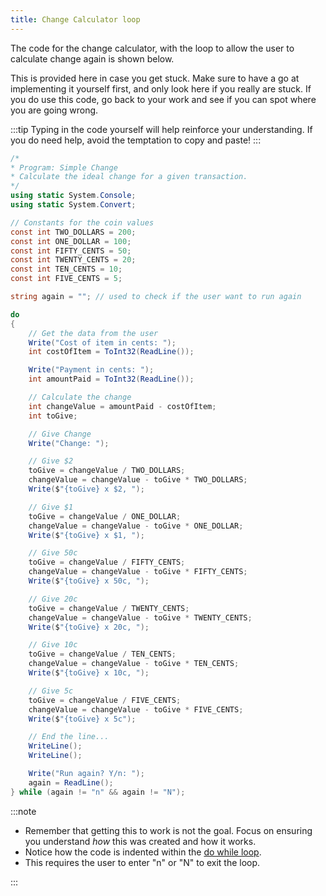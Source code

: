 ```yaml
---
title: Change Calculator loop
---
```


The code for the change calculator, with the loop to allow the user to calculate change again is shown below.

This is provided here in case you get stuck. Make sure to have a go at implementing it yourself first, and only look here if you really are stuck. If you do use this code, go back to your work and see if you can spot where you are going wrong.

:::tip
Typing in the code yourself will help reinforce your understanding.
If you do need help, avoid the temptation to copy and paste!
:::

```csharp
/*
* Program: Simple Change
* Calculate the ideal change for a given transaction.
*/
using static System.Console;
using static System.Convert;

// Constants for the coin values
const int TWO_DOLLARS = 200;
const int ONE_DOLLAR = 100;
const int FIFTY_CENTS = 50;
const int TWENTY_CENTS = 20;
const int TEN_CENTS = 10;
const int FIVE_CENTS = 5;

string again = ""; // used to check if the user want to run again

do
{
    // Get the data from the user
    Write("Cost of item in cents: ");
    int costOfItem = ToInt32(ReadLine());

    Write("Payment in cents: ");
    int amountPaid = ToInt32(ReadLine());

    // Calculate the change
    int changeValue = amountPaid - costOfItem;
    int toGive;

    // Give Change
    Write("Change: ");

    // Give $2
    toGive = changeValue / TWO_DOLLARS;
    changeValue = changeValue - toGive * TWO_DOLLARS;
    Write($"{toGive} x $2, ");

    // Give $1
    toGive = changeValue / ONE_DOLLAR;
    changeValue = changeValue - toGive * ONE_DOLLAR;
    Write($"{toGive} x $1, ");

    // Give 50c
    toGive = changeValue / FIFTY_CENTS;
    changeValue = changeValue - toGive * FIFTY_CENTS;
    Write($"{toGive} x 50c, ");

    // Give 20c
    toGive = changeValue / TWENTY_CENTS;
    changeValue = changeValue - toGive * TWENTY_CENTS;
    Write($"{toGive} x 20c, ");

    // Give 10c
    toGive = changeValue / TEN_CENTS;
    changeValue = changeValue - toGive * TEN_CENTS;
    Write($"{toGive} x 10c, ");

    // Give 5c
    toGive = changeValue / FIVE_CENTS;
    changeValue = changeValue - toGive * FIVE_CENTS;
    Write($"{toGive} x 5c");

    // End the line...
    WriteLine();
    WriteLine();

    Write("Run again? Y/n: ");
    again = ReadLine();
} while (again != "n" && again != "N");
```

:::note

- Remember that getting this to work is not the goal. Focus on ensuring you understand *how* this was created and how it works.
- Notice how the code is indented within the [do while loop](/book/part-1-instructions/3-control-flow/2-trailside/04-2-do-while).
- This requires the user to enter "n" or "N" to exit the loop.

:::
